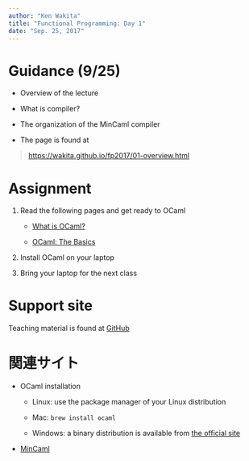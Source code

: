 ```yaml
---
author: "Ken Wakita"
title: "Functional Programming: Day 1"
date: "Sep. 25, 2017"
---
```


# Guidance (9/25)

- Overview of the lecture

- What is compiler?

- The organization of the MinCaml compiler

- The page is found at

> https://wakita.github.io/fp2017/01-overview.html

# Assignment

1. Read the following pages and get ready to OCaml

    - [What is OCaml?](http://ocaml.org/learn/description.html)

    - [OCaml: The Basics](http://ocaml.org/learn/tutorials/basics.html)

1. Install OCaml on your laptop

1. Bring your laptop for the next class

# Support site

Teaching material is found at [GitHub](https://wakita.github.io/fp2017/)

# 関連サイト

- OCaml installation

    - Linux: use the package manager of your Linux distribution

    - Mac: `brew install ocaml`

    - Windows: a binary distribution is available from [the official site](http://protz.github.io/ocaml-installer/)

- [MinCaml](http://esumii.github.io/min-caml/index-e.html)
